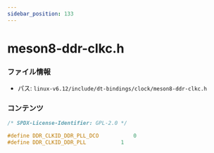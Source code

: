 ```yaml
---
sidebar_position: 133
---
```

# meson8-ddr-clkc.h

### ファイル情報

- パス: `linux-v6.12/include/dt-bindings/clock/meson8-ddr-clkc.h`

### コンテンツ

```h
/* SPDX-License-Identifier: GPL-2.0 */

#define DDR_CLKID_DDR_PLL_DCO			0
#define DDR_CLKID_DDR_PLL			1

```
